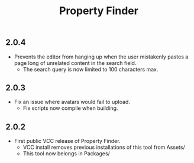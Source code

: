﻿---
title: Property Finder
---

## 2.0.4

- Prevents the editor from hanging up when the user mistakenly pastes a page long of unrelated content in the search field.
  - The search query is now limited to 100 characters max.

## 2.0.3

- Fix an issue where avatars would fail to upload.
  - Fix scripts now compile when building.

## 2.0.2

- First public VCC release of Property Finder.
  - VCC install removes previous installations of this tool from Assets/
  - This tool now belongs in Packages/
